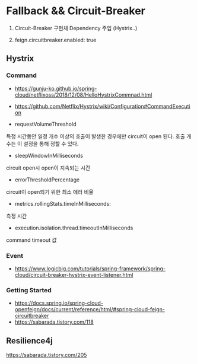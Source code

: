 # Fallback && Circuit-Breaker

1. Circuit-Breaker 구현체 Dependency 주입 (Hystrix..)

2. feign.circuitbreaker.enabled: true


## Hystrix

### Command
- https://gunju-ko.github.io/spring-cloud/netflixoss/2018/12/08/HelloHystrixCommnad.html
- https://github.com/Netflix/Hystrix/wiki/Configuration#CommandExecution

- requestVolumeThreshold

특정 시간동안 일정 개수 이상의 호출이 발생한 경우에만 circuit이 open 된다. 호출 개수는 이 설정을 통해 정할 수 있다.

- sleepWindowInMilliseconds

circuit open시 open이 지속되는 시간

- errorThresholdPercentage

circuit이 open되기 위한 최소 에러 비율

- metrics.rollingStats.timeInMilliseconds:

측정 시간 

- execution.isolation.thread.timeoutInMilliseconds

command timeout 값 


### Event

- https://www.logicbig.com/tutorials/spring-framework/spring-cloud/circuit-breaker-hystrix-event-listener.html

### Getting Started
- https://docs.spring.io/spring-cloud-openfeign/docs/current/reference/html/#spring-cloud-feign-circuitbreaker
- https://sabarada.tistory.com/118

## Resilience4j
https://sabarada.tistory.com/205